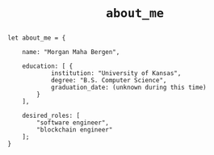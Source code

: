 <h1 align="center">
    
<code>about_me</code>
    
</h1>

<div align="left" width=100%>
    
    let about_me = {

        name: "Morgan Maha Bergen",

        education: [ {
                institution: "University of Kansas",
                degree: "B.S. Computer Science",
                graduation_date: (unknown during this time)
            }
        ],

        desired_roles: [
            "software engineer",
            "blockchain engineer"
        ];
    }

</div>
